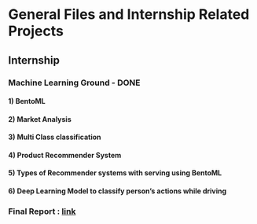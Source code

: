 # General Files and Internship Related Projects


## Internship
### Machine Learning Ground - DONE


#### 1) BentoML
#### 2) Market Analysis
#### 3) Multi Class classification
#### 4) Product Recommender System
#### 5) Types of Recommender systems with serving using BentoML
#### 6) Deep Learning Model to classify person’s actions while driving


### Final Report : [link](https://github.com/charithcherry/Internship-and-College-Repo-/blob/master/ML%20Ground/FINAL%20REPORT%20Intern.pdf)
